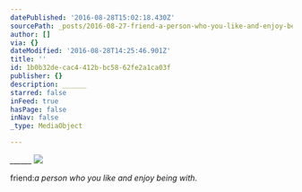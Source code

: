 ```yaml
---
datePublished: '2016-08-28T15:02:18.430Z'
sourcePath: _posts/2016-08-27-friend-a-person-who-you-like-and-enjoy-being-with.md
author: []
via: {}
dateModified: '2016-08-28T14:25:46.901Z'
title: ''
id: 1b0b32de-cac4-412b-bc58-62fe2a1ca03f
publisher: {}
description: ______
starred: false
inFeed: true
hasPage: false
inNav: false
_type: MediaObject

---
```

_\_\_\_\_\_\__
![](https://the-grid-user-content.s3-us-west-2.amazonaws.com/ef2d40b3-ed4c-48c5-8e35-9fa2db7df4bb.jpg)

friend:_a person who you like and enjoy being with_.